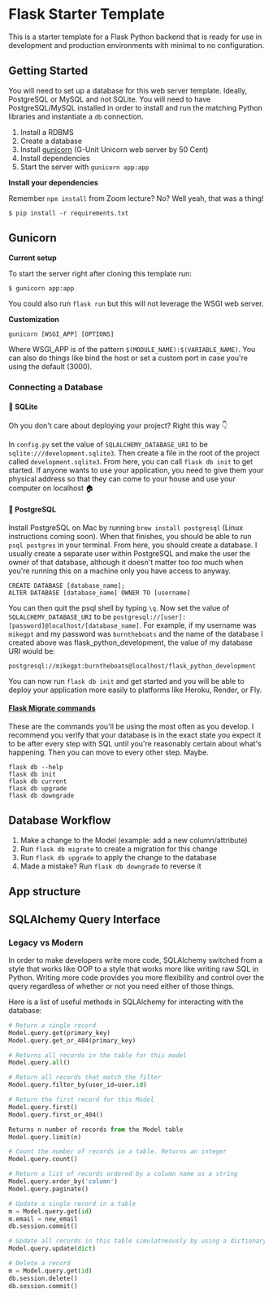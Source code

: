 # Flask Starter Template
This is a starter template for a Flask Python backend that is ready for use in development and production environments with minimal to no configuration.
## Getting Started
You will need to set up a database for this web server template. Ideally, PostgreSQL or MySQL and not SQLite. You will need to have PostgreSQL/MySQL installed in order to install and run the matching Python libraries and instantiate a `db` connection.

1. Install a RDBMS
2. Create a database
3. Install [gunicorn](https://gunicorn.org/) (G-Unit Unicorn web server by 50 Cent)
4. Install dependencies
5. Start the server with `gunicorn app:app`

**Install your dependencies**

Remember `npm install` from Zoom lecture? No? Well yeah, that was a thing!

`$ pip install -r requirements.txt`

## Gunicorn

**Current setup**

To start the server right after cloning this template run:

`$ gunicorn app:app`

You could also run `flask run` but this will not leverage the WSGI web server.

**Customization**

`gunicorn [WSGI_APP] [OPTIONS]`

Where WSGI_APP is of the pattern `$(MODULE_NAME):$(VARIABLE_NAME)`. You can also do things like bind the host or set a custom port in case you're using the default (3000).

### Connecting a Database

#### 📃 SQLite
Oh you don't care about deploying your project? Right this way 👇

In `config.py` set the value of `SQLALCHEMY_DATABASE_URI` to be `sqlite:///development.sqlite3`. Then create a file in the root of the project called `development.sqlite3`. From here, you can call `flask db init` to get started. If anyone wants to use your application, you need to give them your physical address so that they can come to your house and use your computer on localhost 🏠

#### 🐘 PostgreSQL
Install PostgreSQL on Mac by running `brew install postgresql` (Linux instructions coming soon). When that finishes, you should be able to run `psql postgres` in your terminal. From here, you should create a database. I usually create a separate user within PostgreSQL and make the user the owner of that database, although it doesn't matter too _too_ much when you're running this on a machine only you have access to anyway.

```
CREATE DATABASE [database_name];
ALTER DATABASE [database_name] OWNER TO [username]
```

You can then quit the psql shell by typing `\q`. Now set the value of `SQLALCHEMY_DATABASE_URI` to be `postgresql://[user]:[password]@localhost/[database_name]`. For example, if my username was `mikegpt` and my password was `burntheboats` and the name of the database I created above was flask_python_development, the value of my database URI would be: 

`postgresql://mikegpt:burntheboats@localhost/flask_python_development`

You can now run `flask db init` and get started and you will be able to deploy your application more easily to platforms like Heroku, Render, or Fly.

#### [Flask Migrate commands](https://flask-migrate.readthedocs.io/en/latest/)
These are the commands you'll be using the most often as you develop. I recommend you verify that your database is in the exact state you expect it to be after every step with SQL until you're reasonably certain about what's happening. Then you can move to every other step. Maybe.

```
flask db --help
flask db init
flask db current
flask db upgrade
flask db downgrade
```

## Database Workflow
1. Make a change to the Model (example: add a new column/attribute)
2. Run `flask db migrate` to create a migration for this change
3. Run `flask db upgrade` to apply the change to the database
4. Made a mistake? Run `flask db downgrade` to reverse it
## App structure


## SQLAlchemy Query Interface

### Legacy vs Modern
In order to make developers write more code, SQLAlchemy switched from a style that works like OOP to a style that works more like writing raw SQL in Python. Writing more code provides you more flexibility and control over the query regardless of whether or not you need either of those things.


Here is a list of useful methods in SQLAlchemy for interacting with the database:

```python
# Return a single record
Model.query.get(primary_key)
Model.query.get_or_404(primary_key)

# Returns all records in the table for this model
Model.query.all()

# Return all records that match the filter
Model.query.filter_by(user_id=user.id)

# Return the first record for this Model
Model.query.first()
Model.query.first_or_404()

Returns n number of records from the Model table
Model.query.limit(n)

# Count the number of records in a table. Returns an integer
Model.query.count()

# Return a list of records ordered by a column name as a string
Model.query.order_by('column')
Model.query.paginate()

# Update a single record in a table
m = Model.query.get(id)
m.email = new_email
db.session.commit()

# Update all records in this table simulatneously by using a dictionary object
Model.query.update(dict)

# Delete a record
m = Model.query.get(id)
db.session.delete()
db.session.commit()
```
